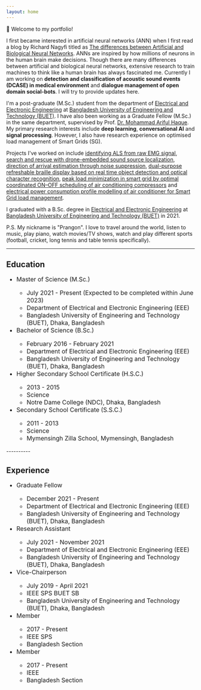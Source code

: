 ```yaml
---
layout: home
---
```


🎉 Welcome to my portfolio!

I first became interested in artificial neural networks (ANN) when I first read a blog by Richard Nagyfi titled as [The differences between Artificial and Biological Neural Networks][ANN]. ANNs are inspired by how millions of neurons in the human brain make decisions. Though there are many differences between artificial and biological neural networks, extensive research to train machines to think like a human brain has always fascinated me. Currently I am working on **detection and classification of acoustic sound events (DCASE) in medical environment** and **dialogue management of open domain social-bots**. I will try to provide updates here.

[ANN]: https://towardsdatascience.com/the-differences-between-artificial-and-biological-neural-networks-a8b46db828b7

I'm a post-graduate (M.Sc.) student from the department of [Electrical and Electronic Engineering][EEE] at [Bangladesh University of Engineering and Technology (BUET)][BUET]. I have also been working as a Graduate Fellow (M.Sc.) in the same department, supervised by Prof. [Dr. Mohammad Ariful Haque][arif sir]. My primary research interests include **deep learning**, **conversational AI** and **signal processing**. However, I also have research experience on optimised load management of Smart Grids (SG).

[EEE]: https://eee.buet.ac.bd/
[BUET]: https://www.buet.ac.bd/
[arif sir]: https://scholar.google.com/citations?user=DJUPchAAAAAJ&hl=en

Projects I've worked on include [identifying ALS from raw EMG signal][als], [search and rescue with drone-embedded sound source localization][sound-source-localization], [direction of arrival estimation through noise suppression][doa-estimation], [dual-purpose refreshable braille display based on real time object detection and optical character recognition][braille], [peak load minimization in smart grid by optimal coordinated ON–OFF scheduling of air conditioning compressors][peak-load-sg] and [electrical power consumption profile modelling of air conditioner for Smart Grid load management][profile-modelling-sg].

[als]: https://doi.org/10.1109/ICASSP43922.2022.9747366
[sound-source-localization]: https://doi.org/10.1186/s13636-020-00184-2
[doa-estimation]: https://doi.org/10.1109/SPICSCON48833.2019.9065151
[braille]: https://doi.org/10.1109/SPICSCON48833.2019.9065110
[profile-modelling-sg]: https://doi.org/10.1109/ICECE51571.2020.9393101
[peak-load-sg]: https://doi.org/10.1016/j.segan.2021.100545

I graduated with a B.Sc. degree in [Electrical and Electronic Engineering][EEE] at [Bangladesh University of Engineering and Technology (BUET)][BUET] in 2021. 

P.S. My nickname is "Prangon". I love to travel around the world, listen to music, play piano, watch movies/TV shows, watch and play different sports (football, cricket, long tennis and table tennis specifically).

----------

## Education
<font size="+0.5">
<ul>
     <li>Master of Science (M.Sc.)</li>
     <ul>
          <li>July 2021 - Present (Expected to be completed within June 2023)</li>
          <li>Department of Electrical and Electronic Engineering (EEE)</li>
          <li>Bangladesh University of Engineering and Technology (BUET), Dhaka, Bangladesh</li>
     </ul>
     <li>Bachelor of Science (B.Sc.)</li>
     <ul>
          <li>February 2016 - February 2021</li>
          <li>Department of Electrical and Electronic Engineering (EEE)</li>
          <li>Bangladesh University of Engineering and Technology (BUET), Dhaka, Bangladesh</li>
     </ul>
     <li>Higher Secondary School Certificate (H.S.C.)</li>
     <ul>
          <li>2013 - 2015</li>
          <li>Science</li>
          <li>Notre Dame College (NDC), Dhaka, Bangladesh</li>
     </ul>
     <li>Secondary School Certificate (S.S.C.)</li>
     <ul>
          <li>2011 - 2013</li>
          <li>Science</li>
          <li>Mymensingh Zilla School, Mymensingh, Bangladesh</li>
     </ul>
</ul>
</font>
----------

## Experience
<font size="+0.5">
<ul>
     <li>Graduate Fellow</li>
     <ul>
          <li>December 2021 - Present</li>
          <li>Department of Electrical and Electronic Engineering (EEE)</li>
          <li>Bangladesh University of Engineering and Technology (BUET), Dhaka, Bangladesh</li>
     </ul>
     <li>Research Assistant</li>
     <ul>
          <li>July 2021 - November 2021</li>
          <li>Department of Electrical and Electronic Engineering (EEE)</li>
          <li>Bangladesh University of Engineering and Technology (BUET), Dhaka, Bangladesh</li>
     </ul>
     <li>Vice-Chairperson</li>
     <ul>
          <li>July 2019 - April 2021</li>
          <li>IEEE SPS BUET SB</li>
          <li>Bangladesh University of Engineering and Technology (BUET), Dhaka, Bangladesh</li>
     </ul>
     <li>Member</li>
     <ul>
          <li>2017 - Present</li>
          <li>IEEE SPS</li>
          <li>Bangladesh Section</li>
     </ul>
     <li>Member</li>
     <ul>
          <li>2017 - Present</li>
          <li>IEEE</li>
          <li>Bangladesh Section</li>
     </ul>
</ul>
</font>



